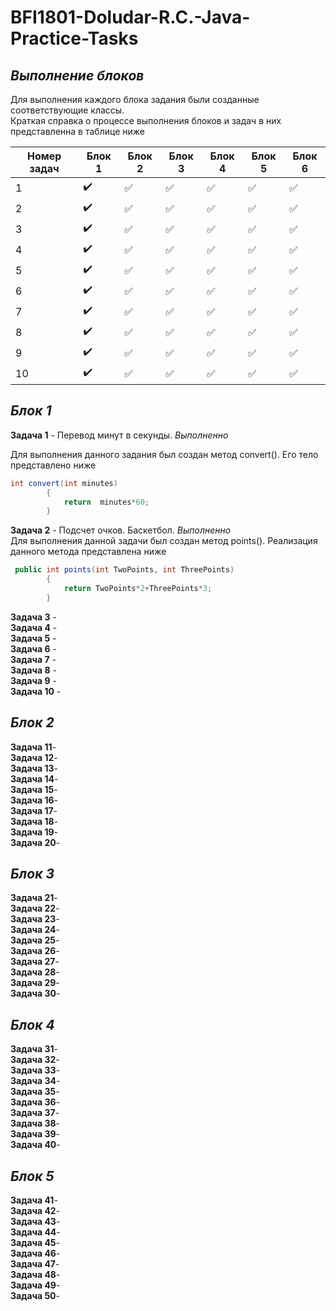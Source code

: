 # BFI1801-Doludar-R.C.-Java-Practice-Tasks

___Выполнение блоков___  
-
Для выполнения каждого блока задания были созданные соответствующие классы.  
Краткая справка о процессе выполнения блоков и задач в них представленна в таблице ниже

|Номер задач|Блок 1|Блок 2|Блок 3|Блок 4|Блок 5|Блок 6|
|-----------|------|------|------|------|------|------|
|   1       |:heavy_check_mark:|:white_check_mark:|:white_check_mark:|:white_check_mark:|:white_check_mark:|:white_check_mark:|
|   2       |:heavy_check_mark:|:white_check_mark:|:white_check_mark:|:white_check_mark:|:white_check_mark:|:white_check_mark:|
|   3       |:heavy_check_mark:|:white_check_mark:|:white_check_mark:|:white_check_mark:|:white_check_mark:|:white_check_mark:|
|   4       |:heavy_check_mark:|:white_check_mark:|:white_check_mark:|:white_check_mark:|:white_check_mark:|:white_check_mark:|
|   5       |:heavy_check_mark:|:white_check_mark:|:white_check_mark:|:white_check_mark:|:white_check_mark:|:white_check_mark:|
|   6       |:heavy_check_mark:|:white_check_mark:|:white_check_mark:|:white_check_mark:|:white_check_mark:|:white_check_mark:|
|   7       |:heavy_check_mark:|:white_check_mark:|:white_check_mark:|:white_check_mark:|:white_check_mark:|:white_check_mark:|
|   8       |:heavy_check_mark:|:white_check_mark:|:white_check_mark:|:white_check_mark:|:white_check_mark:|:white_check_mark:|
|   9       |:heavy_check_mark:|:white_check_mark:|:white_check_mark:|:white_check_mark:|:white_check_mark:|:white_check_mark:|
|   10      |:heavy_check_mark:|:white_check_mark:|:white_check_mark:|:white_check_mark:|:white_check_mark:|:white_check_mark:|

___Блок 1___
-

__Задача 1__ - Перевод минут в секунды. _Выполненно_

Для выполнения данного задания был создан метод convert(). Его тело представлено ниже
```java
int convert(int minutes)
        {
            return  minutes*60;
        } 
```
__Задача 2__ - Подсчет очков. Баскетбол. _Выполненно_  
Для выполнения данной задачи был создан метод points(). Реализация данного метода представлена ниже
```java
 public int points(int TwoPoints, int ThreePoints)
        {
            return TwoPoints*2+ThreePoints*3;
        }
```
__Задача 3__ -  
__Задача 4__ -  
__Задача 5__ -  
__Задача 6__ -  
__Задача 7__ -  
__Задача 8__ -  
__Задача 9__ -  
__Задача 10__ -  

___Блок 2___
-

__Задача 11__-  
__Задача 12__-  
__Задача 13__-  
__Задача 14__-  
__Задача 15__-  
__Задача 16__-  
__Задача 17__-  
__Задача 18__-  
__Задача 19__-  
__Задача 20__-  

___Блок 3___
-

__Задача 21__-  
__Задача 22__-  
__Задача 23__-  
__Задача 24__-  
__Задача 25__-  
__Задача 26__-  
__Задача 27__-  
__Задача 28__-  
__Задача 29__-  
__Задача 30__-  

___Блок 4___
-

__Задача 31__-  
__Задача 32__-  
__Задача 33__-  
__Задача 34__-  
__Задача 35__-  
__Задача 36__-  
__Задача 37__-  
__Задача 38__-  
__Задача 39__-  
__Задача 40__-  

___Блок 5___
-
__Задача 41__-  
__Задача 42__-  
__Задача 43__-  
__Задача 44__-  
__Задача 45__-  
__Задача 46__-  
__Задача 47__-  
__Задача 48__-  
__Задача 49__-  
__Задача 50__-  

